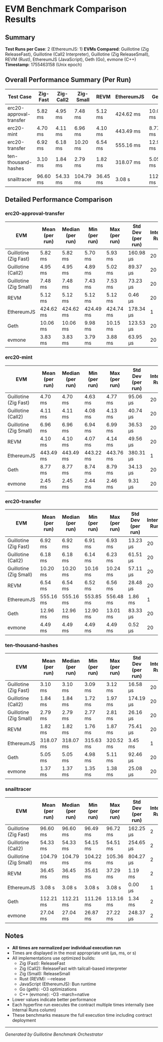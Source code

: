 # EVM Benchmark Comparison Results

## Summary

**Test Runs per Case**: 2 (EthereumJS: 1)
**EVMs Compared**: Guillotine (Zig ReleaseFast), Guillotine (Call2 Interpreter), Guillotine (Zig ReleaseSmall), REVM (Rust), EthereumJS (JavaScript), Geth (Go), evmone (C++)
**Timestamp**: 1755463158 (Unix epoch)

## Overall Performance Summary (Per Run)

| Test Case | Zig-Fast | Zig-Call2 | Zig-Small | REVM | EthereumJS | Geth | evmone |
|-----------|----------|-----------|-----------|------|------------|------|--------|
| erc20-approval-transfer   | 5.82 ms | 4.95 ms | 7.48 ms | 5.12 ms | 424.62 ms | 10.06 ms | 3.83 ms |
| erc20-mint                | 4.70 ms | 4.11 ms | 6.96 ms | 4.10 ms | 443.49 ms | 8.77 ms | 2.45 ms |
| erc20-transfer            | 6.92 ms | 6.18 ms | 10.20 ms | 6.54 ms | 555.16 ms | 12.96 ms | 4.49 ms |
| ten-thousand-hashes       | 3.10 ms | 1.84 ms | 2.79 ms | 1.82 ms | 318.07 ms | 5.05 ms | 1.37 ms |
| snailtracer               | 96.60 ms | 54.33 ms | 104.79 ms | 36.45 ms | 3.08 s | 112.21 ms | 27.04 ms |

## Detailed Performance Comparison

### erc20-approval-transfer

| EVM | Mean (per run) | Median (per run) | Min (per run) | Max (per run) | Std Dev (per run) | Internal Runs |
|-----|----------------|------------------|---------------|---------------|-------------------|---------------|
| Guillotine (Zig Fast) | 5.82 ms | 5.82 ms | 5.70 ms | 5.93 ms | 160.98 μs |            20 |
| Guillotine (Call2) | 4.95 ms | 4.95 ms | 4.89 ms | 5.02 ms | 89.37 μs |            20 |
| Guillotine (Zig Small) | 7.48 ms | 7.48 ms | 7.43 ms | 7.53 ms | 73.23 μs |            20 |
| REVM        | 5.12 ms | 5.12 ms | 5.12 ms | 5.12 ms | 0.46 μs |            20 |
| EthereumJS  | 424.62 ms | 424.62 ms | 424.49 ms | 424.74 ms | 178.34 μs |             1 |
| Geth        | 10.06 ms | 10.06 ms | 9.98 ms | 10.15 ms | 123.53 μs |            20 |
| evmone      | 3.83 ms | 3.83 ms | 3.79 ms | 3.88 ms | 63.95 μs |            20 |

### erc20-mint

| EVM | Mean (per run) | Median (per run) | Min (per run) | Max (per run) | Std Dev (per run) | Internal Runs |
|-----|----------------|------------------|---------------|---------------|-------------------|---------------|
| Guillotine (Zig Fast) | 4.70 ms | 4.70 ms | 4.63 ms | 4.77 ms | 95.06 μs |            20 |
| Guillotine (Call2) | 4.11 ms | 4.11 ms | 4.08 ms | 4.13 ms | 40.74 μs |            20 |
| Guillotine (Zig Small) | 6.96 ms | 6.96 ms | 6.94 ms | 6.99 ms | 36.53 μs |            20 |
| REVM        | 4.10 ms | 4.10 ms | 4.07 ms | 4.14 ms | 49.56 μs |            20 |
| EthereumJS  | 443.49 ms | 443.49 ms | 443.22 ms | 443.76 ms | 380.31 μs |             1 |
| Geth        | 8.77 ms | 8.77 ms | 8.74 ms | 8.79 ms | 34.13 μs |            20 |
| evmone      | 2.45 ms | 2.45 ms | 2.44 ms | 2.46 ms | 9.31 μs |            20 |

### erc20-transfer

| EVM | Mean (per run) | Median (per run) | Min (per run) | Max (per run) | Std Dev (per run) | Internal Runs |
|-----|----------------|------------------|---------------|---------------|-------------------|---------------|
| Guillotine (Zig Fast) | 6.92 ms | 6.92 ms | 6.91 ms | 6.93 ms | 13.23 μs |            20 |
| Guillotine (Call2) | 6.18 ms | 6.18 ms | 6.14 ms | 6.23 ms | 61.51 μs |            20 |
| Guillotine (Zig Small) | 10.20 ms | 10.20 ms | 10.16 ms | 10.24 ms | 57.11 μs |            20 |
| REVM        | 6.54 ms | 6.54 ms | 6.52 ms | 6.56 ms | 28.48 μs |            20 |
| EthereumJS  | 555.16 ms | 555.16 ms | 553.85 ms | 556.48 ms | 1.86 ms |             1 |
| Geth        | 12.96 ms | 12.96 ms | 12.90 ms | 13.01 ms | 83.33 μs |            20 |
| evmone      | 4.49 ms | 4.49 ms | 4.49 ms | 4.49 ms | 0.52 μs |            20 |

### ten-thousand-hashes

| EVM | Mean (per run) | Median (per run) | Min (per run) | Max (per run) | Std Dev (per run) | Internal Runs |
|-----|----------------|------------------|---------------|---------------|-------------------|---------------|
| Guillotine (Zig Fast) | 3.10 ms | 3.10 ms | 3.09 ms | 3.12 ms | 16.58 μs |            20 |
| Guillotine (Call2) | 1.84 ms | 1.84 ms | 1.72 ms | 1.97 ms | 174.19 μs |            20 |
| Guillotine (Zig Small) | 2.79 ms | 2.79 ms | 2.77 ms | 2.81 ms | 26.16 μs |            20 |
| REVM        | 1.82 ms | 1.82 ms | 1.76 ms | 1.87 ms | 75.41 μs |            20 |
| EthereumJS  | 318.07 ms | 318.07 ms | 315.63 ms | 320.52 ms | 3.45 ms |             1 |
| Geth        | 5.05 ms | 5.05 ms | 4.98 ms | 5.11 ms | 92.46 μs |            20 |
| evmone      | 1.37 ms | 1.37 ms | 1.35 ms | 1.38 ms | 25.08 μs |            20 |

### snailtracer

| EVM | Mean (per run) | Median (per run) | Min (per run) | Max (per run) | Std Dev (per run) | Internal Runs |
|-----|----------------|------------------|---------------|---------------|-------------------|---------------|
| Guillotine (Zig Fast) | 96.60 ms | 96.60 ms | 96.49 ms | 96.72 ms | 162.25 μs |             2 |
| Guillotine (Call2) | 54.33 ms | 54.33 ms | 54.15 ms | 54.51 ms | 254.65 μs |             2 |
| Guillotine (Zig Small) | 104.79 ms | 104.79 ms | 104.22 ms | 105.36 ms | 804.27 μs |             2 |
| REVM        | 36.45 ms | 36.45 ms | 35.61 ms | 37.29 ms | 1.19 ms |             2 |
| EthereumJS  | 3.08 s | 3.08 s | 3.08 s | 3.08 s | 0.00 μs |             1 |
| Geth        | 112.21 ms | 112.21 ms | 111.26 ms | 113.16 ms | 1.34 ms |             2 |
| evmone      | 27.04 ms | 27.04 ms | 26.87 ms | 27.22 ms | 248.37 μs |             2 |


## Notes

- **All times are normalized per individual execution run**
- Times are displayed in the most appropriate unit (μs, ms, or s)
- All implementations use optimized builds:
  - Zig (Fast): ReleaseFast
  - Zig (Call2): ReleaseFast with tailcall-based interpreter
  - Zig (Small): ReleaseSmall
  - Rust (REVM): --release
  - JavaScript (EthereumJS): Bun runtime
  - Go (geth): -O3 optimizations
  - C++ (evmone): -O3 -march=native
- Lower values indicate better performance
- Each hyperfine run executes the contract multiple times internally (see Internal Runs column)
- These benchmarks measure the full execution time including contract deployment

---

*Generated by Guillotine Benchmark Orchestrator*

